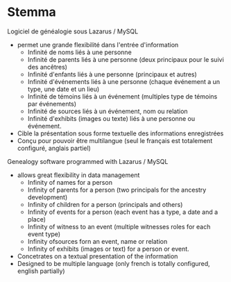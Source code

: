 # Stemma
Logiciel de généalogie sous Lazarus / MySQL 
 - permet une grande flexibilité dans l'entrée d'information
    - Infinité de noms liés à une personne
    - Infinité de parents liés à une personne (deux principaux pour le suivi des ancêtres)
    - Infinité d'enfants liés à une personne (principaux et autres) 
    - Infinité d'événements liés à une personne (chaque événement a un type, une date et un lieu)
    - Infinité de témoins liés à un événement (multiples type de témoins par événements)
    - Infinité de sources liés à un événement, nom ou relation
    - Infinité d'exhibits (images ou texte) liés à une personne ou événement.
 - Cible la présentation sous forme textuelle des informations enregistrées
 - Conçu pour pouvoir être multilangue (seul le français est totalement configuré, anglais partiel)

Genealogy software programmed with Lazarus / MySQL 
 - allows great flexibility in data management
    - Infinity of names for a person
    - Infinity of parents for a person (two principals for the ancestry development)
    - Infinity of children for a person (principals and others) 
    - Infinity of events for a person (each event has a type, a date and a place)
    - Infinity of witness to an event (multiple witnesses roles for each event type)
    - Infinity ofsources forn an event, name or relation
    - Infinity of exhibits (images or text) for a person or event.
 - Concetrates on a textual presentation of the information
 - Designed to be multiple language (only french is totally configured, english partially)
